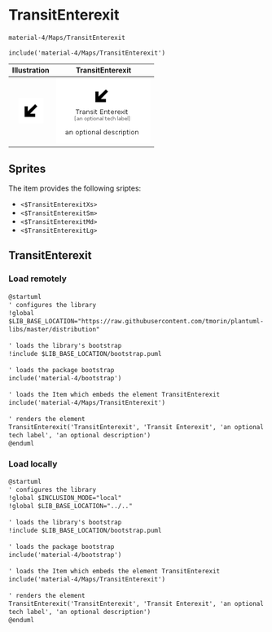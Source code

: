 # TransitEnterexit


```text
material-4/Maps/TransitEnterexit
```

```text
include('material-4/Maps/TransitEnterexit')
```



| Illustration | TransitEnterexit |
| :---: | :---: |
| ![illustration for Illustration](../../material-4/Maps/TransitEnterexit.png) | ![illustration for TransitEnterexit](../../material-4/Maps/TransitEnterexit.Local.png) |



## Sprites
The item provides the following sriptes:

- `<$TransitEnterexitXs>`
- `<$TransitEnterexitSm>`
- `<$TransitEnterexitMd>`
- `<$TransitEnterexitLg>`





## TransitEnterexit

### Load remotely
```plantuml
@startuml
' configures the library
!global $LIB_BASE_LOCATION="https://raw.githubusercontent.com/tmorin/plantuml-libs/master/distribution"

' loads the library's bootstrap
!include $LIB_BASE_LOCATION/bootstrap.puml

' loads the package bootstrap
include('material-4/bootstrap')

' loads the Item which embeds the element TransitEnterexit
include('material-4/Maps/TransitEnterexit')

' renders the element
TransitEnterexit('TransitEnterexit', 'Transit Enterexit', 'an optional tech label', 'an optional description')
@enduml
```

### Load locally
```plantuml
@startuml
' configures the library
!global $INCLUSION_MODE="local"
!global $LIB_BASE_LOCATION="../.."

' loads the library's bootstrap
!include $LIB_BASE_LOCATION/bootstrap.puml

' loads the package bootstrap
include('material-4/bootstrap')

' loads the Item which embeds the element TransitEnterexit
include('material-4/Maps/TransitEnterexit')

' renders the element
TransitEnterexit('TransitEnterexit', 'Transit Enterexit', 'an optional tech label', 'an optional description')
@enduml
```

